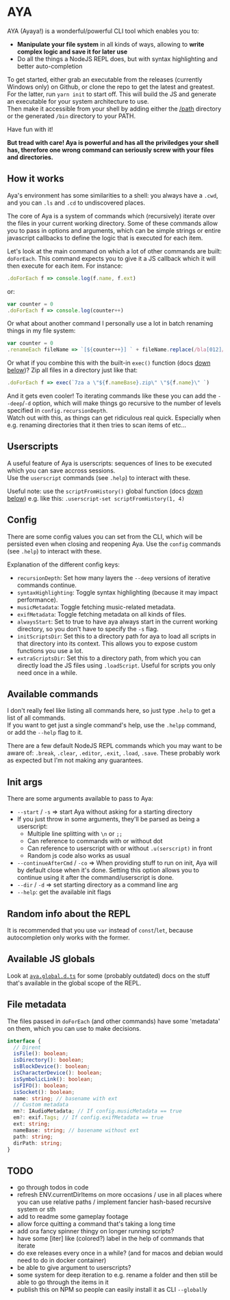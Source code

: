 # AYA

AYA (Ayaya!) is a wonderful/powerful CLI tool which enables you to:
- **Manipulate your file system** in all kinds of ways, allowing to **write complex logic and save it for later use**
- Do all the things a NodeJS REPL does, but with syntax highlighting and better auto-completion

To get started, either grab an executable from the releases (currently Windows only) on Github, or clone the repo to get the latest and greatest.  
For the latter, run `yarn init` to start off. This will build the JS and generate an executable for your system architecture to use.  
Then make it accessible from your shell by adding either the [/path](/path) directory or the generated `/bin` directory to your PATH.

Have fun with it!

**But tread with care! Aya is powerful and has all the priviledges your shell has, therefore one wrong command can seriously screw with your files and directories.**


## How it works

Aya's environment has some similarities to a shell: you always have a `.cwd`, and you can `.ls` and `.cd` to undiscovered places.

The core of Aya is a system of commands which (recursively) iterate over the files in your current working directory. Some of these commands allow you to pass in options and arguments, which can be simple strings or entire javascript callbacks to define the logic that is executed for each item.

Let's look at the main command on which a lot of other commands are built: `doForEach`. This command expects you to give it a JS callback which it will then execute for each item. For instance:
```js
.doForEach f => console.log(f.name, f.ext)
```
or:
```js
var counter = 0
.doForEach f => console.log(counter++)
```
Or what about another command I personally use a lot in batch renaming things in my file system:
```js
var counter = 0
.renameEach fileName => `[${counter++}] ` + fileName.replace(/bla[012]/, 'blargh') --entType=file
```
Or what if you combine this with the built-in `exec()` function (docs [down below](##-Available-JS-globals))? Zip all files in a directory just like that:
```js
.doForEach f => exec(`7za a \"${f.nameBase}.zip\" \"${f.name}\" `)
```

And it gets even cooler! To iterating commands like these you can add the `--deep`/`-d` option, which will make things go recursive to the number of levels specified in `config.recursionDepth`.  
Watch out with this, as things can get ridiculous real quick. Especially when e.g. renaming directories that it then tries to scan items of etc...


## Userscripts

A useful feature of Aya is userscripts: sequences of lines to be executed which you can save accross sessions.  
Use the `userscript` commands (see `.help`) to interact with these.

Useful note: use the `scriptFromHistory()` global function (docs [down below](##-Available-JS-globals)) e.g. like this: `.userscript-set scriptFromHistory(1, 4)`


## Config

There are some config values you can set from the CLI, which will be persisted even when closing and reopening Aya.
Use the `config` commands (see `.help`) to interact with these.

Explanation of the different config keys:
- `recursionDepth`: Set how many layers the `--deep` versions of iterative commands continue.
- `syntaxHighlighting`: Toggle syntax highlighting (because it may impact performance).
- `musicMetadata`: Toggle fetching music-related metadata.
- `exifMetadata`: Toggle fetching metadata on all kinds of files.
- `alwaysStart`: Set to true to have aya always start in the current working directory, so you don't have to specify the `-s` flag.
- `initScriptsDir`: Set this to a directory path for aya to load all scripts in that directory into its context. This allows you to expose custom functions you use a lot.
- `extraScriptsDir`: Set this to a directory path, from which you can directly load the JS files using `.loadScript`. Useful for scripts you only need once in a while.

## Available commands

I don't really feel like listing all commands here, so just type `.help` to get a list of all commands.  
If you want to get just a single command's help, use the `.helpp` command, or add the `--help` flag to it.

There are a few default NodeJS REPL commands which you may want to be aware of: `.break`, `.clear`, `.editor`, `.exit`, `.load`, `.save`. These probably work as expected but I'm not making any guarantees.


## Init args

There are some arguments available to pass to Aya:
- `--start` / `-s` => start Aya without asking for a starting directory
- If you just throw in some arguments, they'll be parsed as being a userscript:
  - Multiple line splitting with `\n` or `;;`
  - Can reference to commands with or without dot
  - Can reference to userscript with or without `.u(serscript)` in front
  - Random js code also works as usual
- `--continueAfterCmd` / `-co` => When providing stuff to run on init, Aya will by default close when it's done. Setting this option allows you to continue using it after the command/userscript is done.
- `--dir` / `-d` => set starting directory as a command line arg
- `--help`: get the available init flags


## Random info about the REPL

It is recommended that you use `var` instead of `const`/`let`, because autocompletion only works with the former.


## Available JS globals

Look at [`aya.global.d.ts`](./aya.global.d.ts) for some (probably outdated) docs on the stuff that's available in the global scope of the REPL.


## File metadata

The files passed in `doForEach` (and other commands) have some 'metadata' on them, which you can use to make decisions.

```ts
interface {
  // Dirent
  isFile(): boolean;
  isDirectory(): boolean;
  isBlockDevice(): boolean;
  isCharacterDevice(): boolean;
  isSymbolicLink(): boolean;
  isFIFO(): boolean;
  isSocket(): boolean;
  name: string; // basename with ext
  // Custom metadata
  mm?: IAudioMetadata; // If config.musicMetadata == true
  em?: exif.Tags; // If config.exifMetadata == true
  ext: string;
  nameBase: string; // basename without ext
  path: string;
  dirPath: string;
}
```


## TODO
- go through todos in code
- refresh ENV.currentDirItems on more occasions / use in all places where you can use relative paths / implement fancier hash-based recursive system or sth
- add to readme some gameplay footage
- allow force quitting a command that's taking a long time
- add ora fancy spinner thingy on longer running scripts?
- have some [iter] like (colored?) label in the help of commands that iterate
- do exe releases every once in a while? (and for macos and debian would need to do in docker container)
- be able to give argument to userscripts?
- some system for deep iteration to e.g. rename a folder and then still be able to go through the items in it
- publish this on NPM so people can easily install it as CLI `--global`ly
